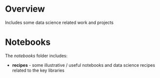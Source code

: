 # Overview

Includes some data science related work and projects


# Notebooks

The *notebooks* folder includes:

* **recipes** - some illustrative / useful notebooks and data science recipes related to the key libraries

